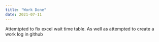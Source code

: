 ```yaml
---
title: "Work Done"
date: 2021-07-11
---
```

Attemtpted to fix excel wait time table. As well as attempted to create a work log in github
